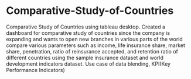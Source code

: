 # Comparative-Study-of-Countries
Comparative Study of Countries using tableau desktop.
Created a dashboard for comparative study of countries since the company is expanding and wants to open new branches in various parts of the world compare various parameters such as income, life insurance share, market share, penetration, ratio of reinsurance accepted, and retention ratio of different countries using the sample insurance dataset and world development indicators dataset.
Use case of data blending, KPI(Key Performance Indicators)
